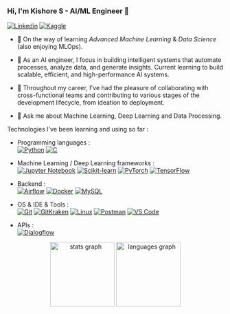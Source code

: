 ### Hi, I'm Kishore S - AI/ML Engineer 👋

[![Linkedin](https://img.shields.io/badge/LinkedIn-0077B5?style=for-the-badge&logo=linkedin&logoColor=white)](https://www.linkedin.com/in/kishore-s-0251301a4/)    [![Kaggle](https://img.shields.io/badge/Kaggle-20BEFF?style=for-the-badge&logo=Kaggle&logoColor=white)]([https://www.kaggle.com/mahalakame](https://www.kaggle.com/kishore24))

 


- 🌱 On the way of learning *Advanced Machine Learning* & *Data Science* (also enjoying MLOps).

- 🔭 As an AI engineer, I focus in building intelligent systems that automate processes, analyze data, and generate insights. Current learning to build scalable, efficient, and high-performance AI systems. 



- 👯 Throughout my career, I've had the pleasure of collaborating with cross-functional teams and contributing to various stages of the development lifecycle, from ideation to deployment. 
- 💬 Ask me about Machine Learning, Deep Learning and Data Processing.


Technologies I've been learning and using so far :

- Programming languages : <br />
    [![Python](https://img.shields.io/badge/Python-FFD43B?style=for-the-badge&logo=python&logoColor=blue)](python.org) [![C](https://img.shields.io/badge/C-00599C?style=for-the-badge&logo=c&logoColor=white)](https://img.shields.io/badge/C-00599C?style=for-the-badge&logo=c&logoColor=white)

    
- Machine Learning / Deep Learning frameworks : <br />
    [![Jupyter Notebook](https://img.shields.io/badge/Jupyter-F37626.svg?&style=for-the-badge&logo=Jupyter&logoColor=white)]()
    [![Scikit-learn](https://img.shields.io/badge/scikit_learn-F7931E?style=for-the-badge&logo=scikit-learn&logoColor=white)]()
    [![PyTorch](https://img.shields.io/badge/PyTorch-EE4C2C?style=for-the-badge&logo=pytorch&logoColor=white)]()
    [![TensorFlow](https://img.shields.io/badge/TensorFlow-FF6F00?style=for-the-badge&logo=tensorflow&logoColor=white)]()

- Backend : <br />
    [![Airflow](https://img.shields.io/badge/Airflow-017CEE?style=for-the-badge&logo=Apache%20Airflow&logoColor=white)]()
    [![Docker](https://img.shields.io/badge/Docker-2CA5E0?style=for-the-badge&logo=docker&logoColor=white)]()
    [![MySQL](https://img.shields.io/badge/MySQL-005C84?style=for-the-badge&logo=mysql&logoColor=white)]()
   
- OS & IDE & Tools : <br />
    [![Git](https://img.shields.io/badge/GIT-E44C30?style=for-the-badge&logo=git&logoColor=white)]()
    [![GitKraken](https://img.shields.io/badge/GitHub-100000?style=for-the-badge&logo=github&logoColor=white)]()
    [![Linux](https://img.shields.io/badge/VSCode-0078D4?style=for-the-badge&logo=visual%20studio%20code&logoColor=white)]()
    [![Postman](https://img.shields.io/badge/Linux-FCC624?style=for-the-badge&logo=linux&logoColor=black)]()
    [![VS Code](https://img.shields.io/badge/PowerBI-F2C811?style=for-the-badge&logo=Power%20BI&logoColor=white)]()
- APIs : <br />
    [![Dialogflow](https://img.shields.io/badge/fastapi-109989?style=for-the-badge&logo=FASTAPI&logoColor=white)]()



<div align="center">
  <img src="https://github-readme-stats.vercel.app/api?username=kishores2410&hide_title=false&hide_rank=false&show_icons=true&include_all_commits=true&count_private=true&disable_animations=false&theme=dracula&locale=en&hide_border=false&order=1" height="150" alt="stats graph"  />
  <img src="https://github-readme-stats.vercel.app/api/top-langs?username=kishores2410&locale=en&hide_title=false&layout=compact&card_width=320&langs_count=5&theme=dracula&hide_border=false&order=2" height="150" alt="languages graph"  />
</div>

